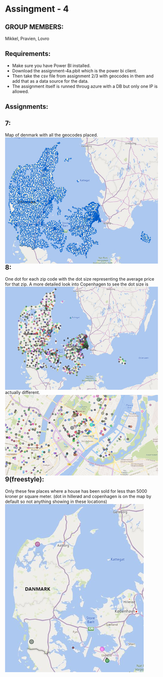 # Assingment - 4

## GROUP MEMBERS:
Mikkel, Pravien, Lovro

## Requirements:
- Make sure you have Power BI installed.
- Download the assignment-4a.pbit which is the power bi client.
- Then take the csv file from assignment 2/3 with geocodes in them and add that as a data source for the data.
- The assignment itself is runned throug azure with a DB but only one IP is allowed.

## Assignments: 

## 7:
Map of denmark with all the geocodes placed.
<img src="picture7.png"
     alt="Markdown Monster icon"
     style="float: left; margin-right: 10px;" />

## 8:
One dot for each zip code with the dot size representing the average price for that zip.
<img src="item8.png"
     alt="Full view"
     style="float: left; margin-right: 10px;" />
A more detailed look into Copenhagen to see the dot size is actually different.
<img src="itemno8a.png"
     alt="Detailed view"
     style="float: left; margin-right: 10px;" />

## 9(freestyle):
Only these few places where a house has been sold for less than 5000 kroner pr square meter. (dot in hillerød and copenhagen is on the map by default so not anything showing in these locations)
<img src="itemno9.png"
     alt="magic"
     style="float: left; margin-right: 10px;" />

